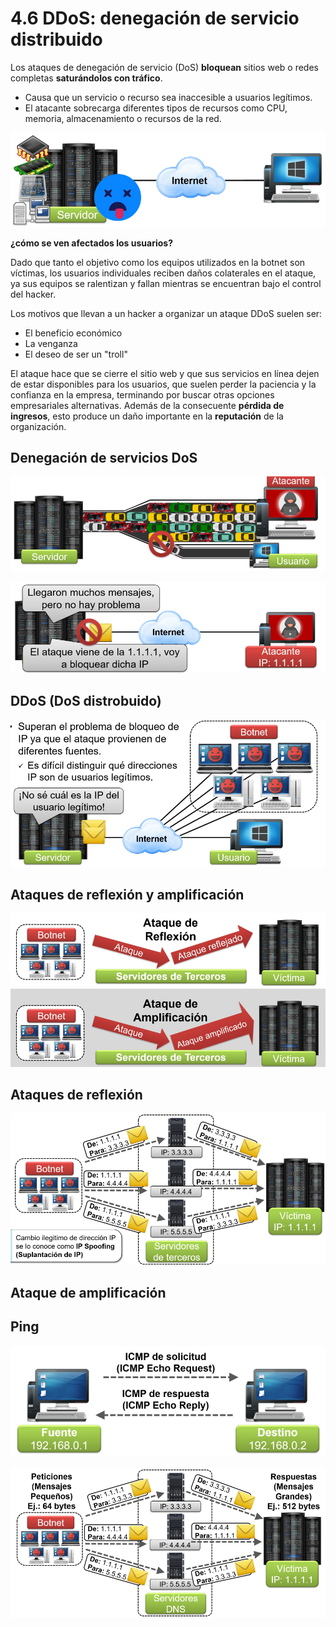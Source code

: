 # 4.6 DDoS: denegación de servicio distribuido

Los ataques de denegación de servicio (DoS) **bloquean** sitios web o redes completas **saturándolos con tráfico**.
- Causa que un servicio o recurso sea inaccesible a usuarios legítimos.
- El atacante sobrecarga diferentes tipos de recursos como CPU, memoria, almacenamiento o recursos de la red.

![imagen](img/2022-12-02-06-31-19.png)

**¿cómo se ven afectados los usuarios?**

Dado que tanto el objetivo como los equipos utilizados en la botnet son víctimas, los usuarios individuales reciben daños colaterales en el ataque, ya sus equipos se ralentizan y fallan mientras se encuentran bajo el control del hacker.

Los motivos que llevan a un hacker a organizar un ataque DDoS suelen ser:

- El beneficio económico
- La venganza
- El deseo de ser un "troll"

El ataque hace que se cierre el sitio web y que sus servicios en línea dejen de estar disponibles para los usuarios, que suelen perder la paciencia y la confianza en la empresa, terminando por buscar otras opciones empresariales alternativas. Además de la consecuente **pérdida de ingresos**, esto produce un daño importante en la **reputación** de la organización.

## Denegación de servicios DoS

![imagen](img/2022-12-02-06-32-49.png)


![imagen](img/2022-12-02-06-33-23.png)

## DDoS (DoS distrobuido)

![imagen](img/2022-12-02-06-34-44.png)

## Ataques de reflexión y amplificación

![imagen](img/2022-12-02-06-35-26.png)

## Ataques de reflexión

![imagen](img/2022-12-02-06-36-07.png)

## Ataque de amplificación

## Ping

![imagen](img/2022-12-02-06-36-41.png)

![imagen](img/2022-12-02-06-37-24.png)
